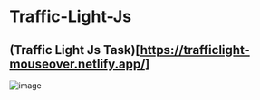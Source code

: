 # Traffic-Light-Js

## (Traffic Light Js Task)[https://trafficlight-mouseover.netlify.app/]

![image](https://user-images.githubusercontent.com/64953911/181501126-dcdca253-d6d7-4ca2-95a5-319bc4f23d61.png)
